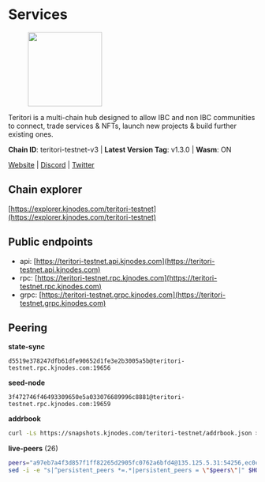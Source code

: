 # Services

<figure><img src="https://raw.githubusercontent.com/kj89/testnet_manuals/main/pingpub/logos/teritori.png" width="150" alt=""><figcaption></figcaption></figure>

Teritori is a multi-chain hub designed to allow IBC and non IBC communities  to connect, trade services & NFTs, launch new projects & build further existing ones.

**Chain ID**: teritori-testnet-v3 | **Latest Version Tag**: v1.3.0 | **Wasm**: ON

[Website](https://teritori.com) | [Discord](https://discord.gg/teritori) | [Twitter](https://twitter.com/TeritoriNetwork)


## Chain explorer
[https://explorer.kjnodes.com/teritori-testnet](https://explorer.kjnodes.com/teritori-testnet)

## Public endpoints

* api: [https://teritori-testnet.api.kjnodes.com](https://teritori-testnet.api.kjnodes.com)
* rpc: [https://teritori-testnet.rpc.kjnodes.com](https://teritori-testnet.rpc.kjnodes.com)
* grpc: [https://teritori-testnet.grpc.kjnodes.com](https://teritori-testnet.grpc.kjnodes.com)

## Peering

**state-sync**

```text
d5519e378247dfb61dfe90652d1fe3e2b3005a5b@teritori-testnet.rpc.kjnodes.com:19656
```

**seed-node**

```text
3f472746f46493309650e5a033076689996c8881@teritori-testnet.rpc.kjnodes.com:19659
```

**addrbook**
```bash
curl -Ls https://snapshots.kjnodes.com/teritori-testnet/addrbook.json > $HOME/.teritorid/config/addrbook.json
```

**live-peers** (26)
```bash
peers="a97eb7a4f3d857f1ff82265d2905fc0762a6bfd4@135.125.5.31:54256,ec0c58dbfe67a12ea16951134e29a6566ac05add@185.217.125.98:26656,6a94690aa76f7ffbfa1ee93c50dddfb571f159b6@5.189.130.43:19656,e78cee0e46927e483212e0313a35da6cc9151ed5@65.109.28.219:15956,3614bc766d73bebf6b73737b6690af60e7f0683e@65.108.206.118:46656,e1b331c1f3cba509960c65d6c6bc9b49532bcbaa@65.109.85.170:27656,d5519e378247dfb61dfe90652d1fe3e2b3005a5b@65.109.68.190:19656,0e51ebd10636b48b69625677a5154b839ff3f557@65.108.43.116:56107,8ef4ef39a887861744717feacc350403387c4c56@65.109.38.54:21096,303666c503cd27161529692de701f5b2d3a2f043@65.109.23.114:15956,39a4dbd5a4199187bf4f6b30ac03156b3e3d7b29@65.21.139.170:20026,4ebfdac0d496be2407c02202e5ad6f226a11b37a@65.21.134.202:26736,d888e05bac5209df36bdeef3497c00c96367a04f@195.201.231.163:26656,c89ecc57dc30addb7e9032684916725c25b2a6c5@162.55.103.44:26656,c56b132be41b247c9f8fa1f2addaca57f9946e29@75.119.159.159:44656,31413c99357d0cfc48a46767ade171db2ea0205e@135.181.138.160:46656,e1c50c477202e2f37643d044a6cde3c913f42230@65.108.71.92:54256,69012ce642095e15f588ddb154327633bb2ecb9c@65.109.39.223:26656,ccc59b8a55f9c6e7a24bd693e2796f781ea3a670@65.108.227.133:27656,5ae1012f9b0f4672d8152de903d115dd2f1a3ee3@65.21.170.3:27656,ac94097daec8a32d4ed3f074f26f214cedfbb541@85.173.112.154:26656,7c6deaf1249610bf058f8f2127e0aa6241faa837@65.108.238.217:11054,53f69cd52a4b633179b9e762cf8d51f6696a27f6@51.159.141.148:26656,0d19829b0dd1fc324cfde1f7bc15860c896b7ac1@65.108.121.240:27656,15dd94f68c450da2c3b7c60b6364e3dce6f0cbf2@185.193.66.68:26641,bf100c1b6b44a6e96ab5691f3023cec3c27747fd@144.126.142.78:46656"
sed -i -e "s|^persistent_peers *=.*|persistent_peers = \"$peers\"|" $HOME/.teritorid/config/config.toml
```
